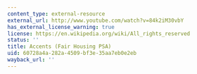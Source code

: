 ```yaml
---
content_type: external-resource
external_url: http://www.youtube.com/watch?v=84k2iM30vbY
has_external_license_warning: true
license: https://en.wikipedia.org/wiki/All_rights_reserved
status: ''
title: Accents (Fair Housing PSA)
uid: 60728a4a-282a-4509-bf3e-35aa7eb0e2eb
wayback_url: ''
---
```

